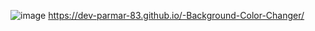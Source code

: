 ![image](https://github.com/user-attachments/assets/5e5adcd3-23fd-4d3c-877e-fdfadfeb07d9)
https://dev-parmar-83.github.io/-Background-Color-Changer/
